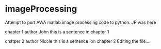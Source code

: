 # imageProcessing
Attempt to port AWA matlab image processing code to python.
JP was here


chapter 1
author John
this is a sentence in chapter 1


chatper 2
author Nicole
this is a sentence ion chapter 2
Editing the file....